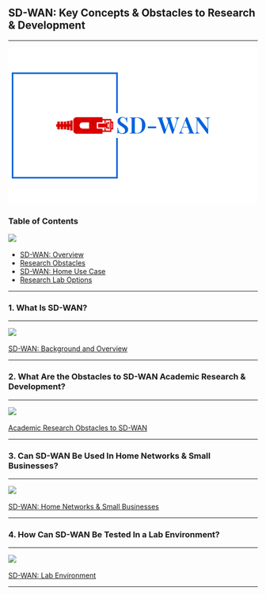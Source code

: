 ## SD-WAN: Key Concepts & Obstacles to Research & Development
---

<img src="Logo.png">


### Table of Contents
![](https://img.shields.io/badge/Table%20of%20Contents-List-blue)

- [SD-WAN: Overview](#1-what-is-sd-wan)
- [Research Obstacles](#2-what-are-the-obstacles-to-sd-wan-academic-research--development)
- [SD-WAN: Home Use Case](#3-can-sd-wan-be-used-in-home-networks--small-businesses)
- [Research Lab Options](#4-how-can-sd-wan-be-tested-in-a-lab-environment)

---

### 1. What Is SD-WAN?
---
![](https://img.shields.io/badge/SD--WAN-Definition-blue)
<p>
<a href="">
SD-WAN: Background and Overview</a>
</p>

---
### 2. What Are the Obstacles to SD-WAN Academic Research & Development?
---
![](https://img.shields.io/badge/Obstacles-SD--WAN%20Research-red)

<p>
<a href="SD-WAN-Research-Notes/">
Academic Research Obstacles to SD-WAN</a>

</p>

---

### 3. Can SD-WAN Be Used In Home Networks & Small Businesses?
---
![](https://img.shields.io/badge/SD--WAN-Home%20Networks-green)


<a href="SD-WAN Home Use-Cases/">
SD-WAN: Home Networks & Small Businesses</a>


---

### 4. How Can SD-WAN Be Tested In a Lab Environment?

---
![](https://img.shields.io/badge/SD--WAN-Lab%20Environment-yellow)
<p>
<a href="Research Methodology & Lab">
SD-WAN: Lab Environment</a>
</p>

---




